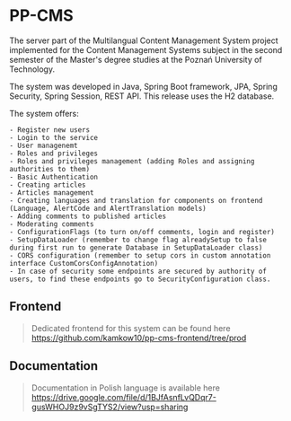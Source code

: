 # PP-CMS

The server part of the Multilangual Content Management System project implemented for the Content Management Systems subject in the second semester of the Master's degree studies at the Poznań University of Technology.

The system was developed in Java, Spring Boot framework, JPA, Spring Security, Spring Session, REST API. This release uses the H2 database.

The system offers:
```
- Register new users
- Login to the service
- User managenemt
- Roles and privileges
- Roles and privileges management (adding Roles and assigning authorities to them)
- Basic Authentication
- Creating articles
- Articles management
- Creating languages and translation for components on frontend (Language, AlertCode and AlertTranslation models)
- Adding comments to published articles
- Moderating comments
- ConfigurationFlags (to turn on/off comments, login and register)
- SetupDataLoader (remember to change flag alreadySetup to false during first run to generate Database in SetupDataLoader class)
- CORS configuration (remember to setup cors in custom annotation interface CustomCorsConfigAnnotation)
- In case of security some endpoints are secured by authority of users, to find these endpoints go to SecurityConfiguration class. 
```

## Frontend
> Dedicated frontend for this system can be found here https://github.com/kamkow10/pp-cms-frontend/tree/prod

## Documentation
> Documentation in Polish language is available here https://drive.google.com/file/d/1BJfAsnfLvQDqr7-gusWHOJ9z9vSgTYS2/view?usp=sharing
